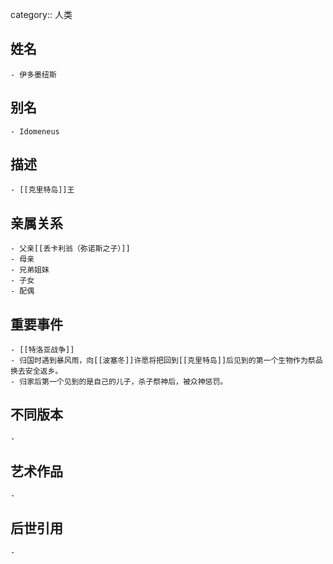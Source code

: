 category:: 人类
## 姓名
	- 伊多墨纽斯
## 别名
	- Idomeneus
## 描述
	- [[克里特岛]]王
## 亲属关系
	- 父亲[[丢卡利翁（弥诺斯之子）]]
	- 母亲
	- 兄弟姐妹
	- 子女
	- 配偶
## 重要事件
	- [[特洛亚战争]]
	- 归国时遇到暴风雨，向[[波塞冬]]许愿将把回到[[克里特岛]]后见到的第一个生物作为祭品换去安全返乡。
	- 归家后第一个见到的是自己的儿子，杀子祭神后，被众神惩罚。
## 不同版本
	-
## 艺术作品
	-
## 后世引用
	-
